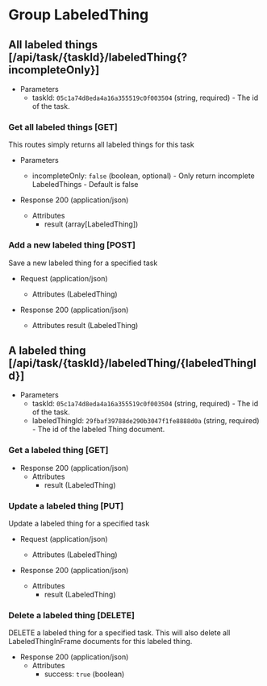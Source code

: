 # Group LabeledThing

## All labeled things [/api/task/{taskId}/labeledThing{?incompleteOnly}]

+ Parameters
    + taskId: `05c1a74d8eda4a16a355519c0f003504` (string, required) - The id of the task.

### Get all labeled things [GET]

This routes simply returns all labeled things for this task

+ Parameters
    + incompleteOnly: `false` (boolean, optional) - Only return incomplete LabeledThings - Default is false

+ Response 200 (application/json)
    + Attributes
        + result (array[LabeledThing])

### Add a new labeled thing [POST]

Save a new labeled thing for a specified task

+ Request (application/json)
    + Attributes (LabeledThing)

+ Response 200 (application/json)
    + Attributes
        result (LabeledThing)

## A labeled thing [/api/task/{taskId}/labeledThing/{labeledThingId}]

+ Parameters
    + taskId: `05c1a74d8eda4a16a355519c0f003504` (string, required) - The id of the task.
    + labeledThingId: `29fbaf39788de290b3047f1fe8888d0a` (string, required) - The id of the labeled Thing document.

### Get a labeled thing [GET]

+ Response 200 (application/json)
    + Attributes
        + result (LabeledThing)

### Update a labeled thing [PUT]

Update a labeled thing for a specified task

+ Request (application/json)
    + Attributes (LabeledThing)

+ Response 200 (application/json)
    + Attributes
        + result (LabeledThing)

### Delete a labeled thing [DELETE]

DELETE a labeled thing for a specified task. This will also delete all LabeledThingInFrame documents for this labeled thing.

+ Response 200 (application/json)
    + Attributes
        + success: `true` (boolean)
